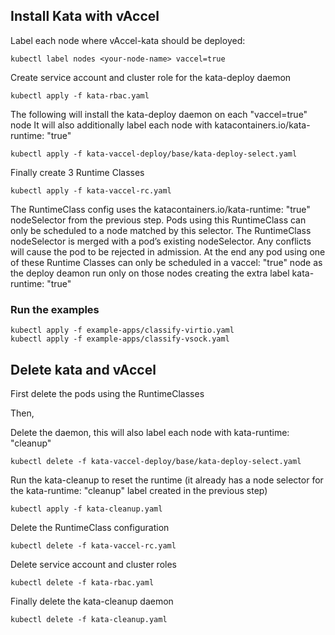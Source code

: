 ## Install Kata with vAccel

Label each node where vAccel-kata should be deployed:

```
kubectl label nodes <your-node-name> vaccel=true
```

Create service account and cluster role for the kata-deploy daemon
```
kubectl apply -f kata-rbac.yaml
```

The following will install the kata-deploy daemon on each "vaccel=true" node
It will also additionally label each node with katacontainers.io/kata-runtime: "true"

```
kubectl apply -f kata-vaccel-deploy/base/kata-deploy-select.yaml
```

Finally create 3 Runtime Classes 

```
kubectl apply -f kata-vaccel-rc.yaml
```

The RuntimeClass config uses the katacontainers.io/kata-runtime: "true" nodeSelector from the previous step. Pods using this RuntimeClass can only be scheduled to a node matched by this selector. The RuntimeClass nodeSelector is merged with a pod’s existing nodeSelector. Any conflicts will cause the pod to be rejected in admission. At the end any pod using one of these Runtime Classes can only be scheduled in a vaccel: "true" node as the deploy deamon run only on those nodes creating the extra label kata-runtime: "true"

### Run the examples

```
kubectl apply -f example-apps/classify-virtio.yaml  
kubectl apply -f example-apps/classify-vsock.yaml
```

## Delete kata and vAccel
First delete the pods using the RuntimeClasses

Then,

Delete the daemon, this will also label each node with kata-runtime: "cleanup"

```
kubectl delete -f kata-vaccel-deploy/base/kata-deploy-select.yaml
```

Run the kata-cleanup to reset the runtime 
(it already has a node selector for the kata-runtime: "cleanup" label created in the previous step)

```
kubectl apply -f kata-cleanup.yaml
```

Delete the RuntimeClass configuration

```
kubectl delete -f kata-vaccel-rc.yaml
```

Delete service account and cluster roles
```
kubectl delete -f kata-rbac.yaml
```

Finally delete the kata-cleanup daemon 
```
kubectl delete -f kata-cleanup.yaml
```
